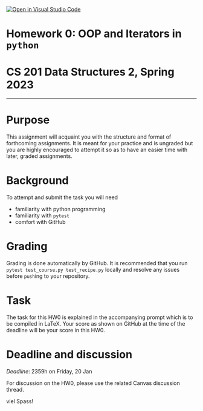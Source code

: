 [![Open in Visual Studio Code](https://classroom.github.com/assets/open-in-vscode-c66648af7eb3fe8bc4f294546bfd86ef473780cde1dea487d3c4ff354943c9ae.svg)](https://classroom.github.com/online_ide?assignment_repo_id=9714685&assignment_repo_type=AssignmentRepo)
# Homework 0: OOP and Iterators in `python`
# CS 201 Data Structures 2, Spring 2023
***

# Purpose

This assignment will acquaint you with the structure and format of forthcoming assignments. It is meant for your practice and is ungraded but you are highly encouraged to attempt it so as to have an easier time with later, graded assignments.

# Background

To attempt and submit the task you will need
- familiarity with python programming
- familiarity with `pytest`
- comfort with GitHub

# Grading

Grading is done automatically by GitHub. It is recommended that you run `pytest test_course.py test_recipe.py` locally and resolve any issues before `push`ing to your repository.

# Task

The task for this HW0 is explained in the accompanying prompt which is to be compiled in LaTeX. Your score as shown on GitHub at the time of the deadline will be your score in this HW0.

# Deadline and discussion

_Deadline_: 2359h on Friday, 20 Jan

For discussion on the HW0, please use the related Canvas discussion thread.

viel Spass!
